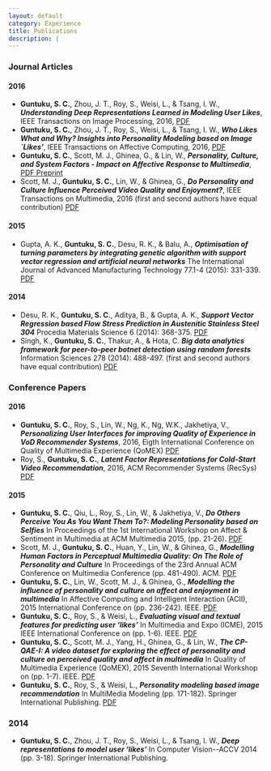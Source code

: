 ```yaml
---
layout: default
category: Experience
title: Publications
description: |
---
```


### Journal Articles

#### 2016

  + **Guntuku, S. C.**, Zhou, J. T., Roy, S., Weisi, L., & Tsang, I. W., **_Understanding Deep Representations Learned in Modeling User Likes_**, IEEE Transactions on Image Processing, 2016, [PDF](https://www.researchgate.net/publication/303498119_Understanding_Deep_Representations_Learned_in_Modeling_Users_Likes%27)
  + **Guntuku, S. C.**, Zhou, J. T., Roy, S., Weisi, L., & Tsang, I. W., **_Who Likes What and Why? Insights into Personality Modeling based on Image `Likes'_**, IEEE Transactions on Affective Computing, 2016, [PDF](https://www.dropbox.com/s/z2mpreyq9kspl4p/TAC_SubmissionR4.pdf?dl=1)    
  + **Guntuku, S. C.**, Scott, M. J., Ghinea, G., & Lin, W., **_Personality, Culture, and System Factors - Impact on Affective Response to Multimedia_**, [PDF Preprint](https://www.researchgate.net/publication/304273563_Personality_Culture_and_System_Factors_-_Impact_on_Affective_Response_to_Multimedia)
  + Scott, M. J., **Guntuku, S. C.**, Lin, W., & Ghinea, G., **_Do Personality and Culture Influence Perceived Video Quality and Enjoyment?_**, IEEE Transactions on Multimedia, 2016 (first and second authors have equal contribution) [PDF](https://goo.gl/cIivwF)    

#### 2015      
  + Gupta, A. K., **Guntuku, S. C.**, Desu, R. K., & Balu, A., **_Optimisation of turning parameters by integrating genetic algorithm with support vector regression and artificial neural networks_** The International Journal of Advanced Manufacturing Technology 77.1-4 (2015): 331-339. [PDF](https://www.researchgate.net/publication/269846116_Optimisation_of_turning_parameters_by_integrating_genetic_algorithm_with_support_vector_regression_and_artificial_neural_networks?ev=prf_pub)      

#### 2014     
  + Desu, R. K., **Guntuku, S. C.**, Aditya, B., & Gupta, A. K., **_Support Vector Regression based Flow Stress Prediction in Austenitic Stainless Steel 304_** Procedia Materials Science 6 (2014): 368-375. [PDF](https://www.researchgate.net/publication/265513018_Support_Vector_Regression_based_Flow_Stress_Prediction_in_Austenitic_Stainless_Steel_304)     
  + Singh, K., **Guntuku, S. C.**, Thakur, A., & Hota, C. **_Big data analytics framework for peer-to-peer botnet detection using random forests_** Information Sciences 278 (2014): 488-497. (first and second authors have equal contribution) [PDF](https://www.researchgate.net/publication/275431700_Big_Data_Analytics_framework_for_Peer-to-Peer_Botnet_detection_using_Random_Forests)     
  
### Conference Papers    
    
#### 2016    
   + **Guntuku, S. C.**, Roy, S., Lin, W., Ng, K., Ng, W.K., Jakhetiya, V., **_Personalizing User Interfaces for improving Quality of Experience in VoD Recommender Systems_**, 2016, Eigth International Conference on Quality of Multimedia Experience (QoMEX) [PDF](https://www.researchgate.net/publication/301337780_Personalizing_User_Interfaces_for_improving_Quality_of_Experience_in_VoD_Recommender_Systems) 
   + Roy, S., **Guntuku, S. C.**, **_Latent Factor Representations for Cold-Start Video Recommendation_**, 2016, ACM Recommender Systems (RecSys) [PDF](https://www.researchgate.net/publication/303984492_Latent_Factor_Representations_for_Cold-Start_Video_Recommendation)
   
#### 2015     
   + **Guntuku, S. C.**, Qiu, L., Roy, S., Lin, W., & Jakhetiya, V., **_Do Others Perceive You As You Want Them To?: Modeling Personality based on Selfies_** In Proceedings of the 1st International Workshop on Affect & Sentiment in Multimedia at ACM Multimedia 2015, (pp. 21-26). [PDF](https://www.researchgate.net/publication/282273011_Do_Others_Perceive_You_As_You_Want_Them_To_Modeling_Personality_based_on_Selfies)      
   + Scott, M. J., **Guntuku, S. C.**, Huan, Y., Lin, W., & Ghinea, G., **_Modelling Human Factors in Perceptual Multimedia Quality: On The Role of Personality and Culture_** In Proceedings of the 23rd Annual ACM Conference on Multimedia Conference (pp. 481-490). ACM. [PDF](https://www.researchgate.net/publication/281029867_Modelling_Human_Factors_in_Perceptual_Multimedia_Quality_On_The_Role_of_Personality_and_Culture)      
   + **Guntuku, S. C.**, Lin, W., Scott, M. J., & Ghinea, G.,  **_Modelling the influence of personality and culture on affect and enjoyment in multimedia_** In Affective Computing and Intelligent Interaction (ACII), 2015 International Conference on (pp. 236-242). IEEE. [PDF](https://www.researchgate.net/publication/279196284_Modelling_The_Influence_of_Personality_and_Culture_on_Affect_and_Enjoyment_in_Multimedia?ev=prf_pub)      
   + **Guntuku, S. C.**, Roy, S., & Weisi, L., **_Evaluating visual and textual features for predicting user ‘likes’_** In Multimedia and Expo (ICME), 2015 IEEE International Conference on (pp. 1-6). IEEE. [PDF](https://www.researchgate.net/publication/281642949_Evaluating_visual_and_textual_features_for_predicting_user_%27likes%27?ev=prf_pub)     
   + **Guntuku, S. C.**, Scott, M. J., Yang, H., Ghinea, G., & Lin, W., **_The CP-QAE-I: A video dataset for exploring the effect of personality and culture on perceived quality and affect in multimedia_** In Quality of Multimedia Experience (QoMEX), 2015 Seventh International Workshop on (pp. 1-7). IEEE. [PDF](https://www.researchgate.net/publication/274732186_The_CP-QAE-I_A_Video_Dataset_for_Exploring_the_Effects_of_Personality_and_Culture_on_Perceived_Quality_and_Affect_in_Multimedia)      
   + **Guntuku, S. C.**, Roy, S., & Weisi, L., **_Personality modeling based image recommendation_** In MultiMedia Modeling (pp. 171-182). Springer International Publishing. [PDF](https://www.researchgate.net/publication/281643019_Personality_Modeling_Based_Image_Recommendation?ev=prf_pub)    
   
### 2014     
   + **Guntuku, S. C.**, Zhou, J. T., Roy, S., Weisi, L., & Tsang, I. W., **_Deep representations to model user ‘likes’_** In Computer Vision--ACCV 2014 (pp. 3-18). Springer International Publishing.      
